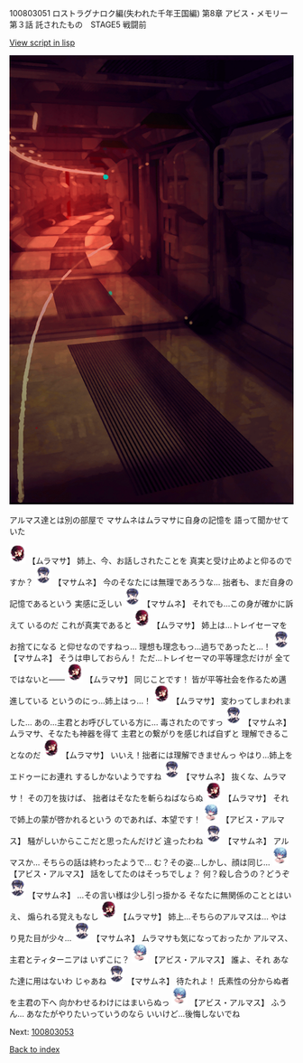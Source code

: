 100803051 ロストラグナロク編(失われた千年王国編) 第8章 アビス・メモリー 第３話 託されたもの　STAGE5 戦闘前

[View script in lisp](../scripts/100803051.txt)

![red_corridor.png](../images/backgrounds/red_corridor.png)

アルマス達とは別の部屋で
マサムネはムラマサに自身の記憶を
語って聞かせていた

<img src="../images/units/3102511.png" alt="3102511.png" height="34"/>
【ムラマサ】
姉上、今、お話しされたことを
真実と受け止めよと仰るのですか？

<img src="../images/units/3100111.png" alt="3100111.png" height="34"/>
【マサムネ】
今のそなたには無理であろうな…
拙者も、まだ自身の記憶であるという
実感に乏しい

<img src="../images/units/3100111.png" alt="3100111.png" height="34"/>
【マサムネ】
それでも…この身が確かに訴えて
いるのだ
これが真実であると

<img src="../images/units/3102511.png" alt="3102511.png" height="34"/>
【ムラマサ】
姉上は…トレイセーマをお捨てになる
と仰せなのですねっ…
理想も理念もっ…過ちであったと…！

<img src="../images/units/3100111.png" alt="3100111.png" height="34"/>
【マサムネ】
そうは申しておらん！
ただ…トレイセーマの平等理念だけが
全てではないと――

<img src="../images/units/3102511.png" alt="3102511.png" height="34"/>
【ムラマサ】
同じことです！
皆が平等社会を作るため邁進している
というのにっ…姉上はっ…！

<img src="../images/units/3102511.png" alt="3102511.png" height="34"/>
【ムラマサ】
変わってしまわれました…
あの…主君とお呼びしている方に…
毒されたのですっ

<img src="../images/units/3100111.png" alt="3100111.png" height="34"/>
【マサムネ】
ムラマサ、そなたも神器を得て
主君との繋がりを感じれば自ずと
理解できることなのだ

<img src="../images/units/3102511.png" alt="3102511.png" height="34"/>
【ムラマサ】
いいえ！拙者には理解できませんっ
やはり…姉上をエドゥーにお連れ
するしかないようですね

<img src="../images/units/3100111.png" alt="3100111.png" height="34"/>
【マサムネ】
抜くな、ムラマサ！
その刀を抜けば、
拙者はそなたを斬らねばならぬ

<img src="../images/units/3102511.png" alt="3102511.png" height="34"/>
【ムラマサ】
それで姉上の蒙が啓かれるという
のであれば、本望です！

<img src="../images/units/3840001.png" alt="3840001.png" height="34"/>
【アビス・アルマス】
騒がしいからここだと思ったんだけど
違ったわね

<img src="../images/units/3100111.png" alt="3100111.png" height="34"/>
【マサムネ】
アルマスか…
そちらの話は終わったようで…
む？その姿…しかし、顔は同じ…

<img src="../images/units/3840001.png" alt="3840001.png" height="34"/>
【アビス・アルマス】
話をしてたのはそっちでしょ？
何？殺し合うの？どうぞ

<img src="../images/units/3100111.png" alt="3100111.png" height="34"/>
【マサムネ】
…その言い様は少し引っ掛かる
そなたに無関係のこととはいえ、
煽られる覚えもなし

<img src="../images/units/3102511.png" alt="3102511.png" height="34"/>
【ムラマサ】
姉上…そちらのアルマスは…
やはり見た目が少々…

<img src="../images/units/3100111.png" alt="3100111.png" height="34"/>
【マサムネ】
ムラマサも気になっておったか
アルマス、主君とティターニアは
いずこに？

<img src="../images/units/3840001.png" alt="3840001.png" height="34"/>
【アビス・アルマス】
誰よ、それ
あなた達に用はないわ
じゃあね

<img src="../images/units/3100111.png" alt="3100111.png" height="34"/>
【マサムネ】
待たれよ！
氏素性の分からぬ者を主君の下へ
向かわせるわけにはまいらぬっ

<img src="../images/units/3840001.png" alt="3840001.png" height="34"/>
【アビス・アルマス】
ふうん…
あなたがやりたいっていうのなら
いいけど…後悔しないでね

Next: [100803053](100803053.md)

[Back to index](index.md)
